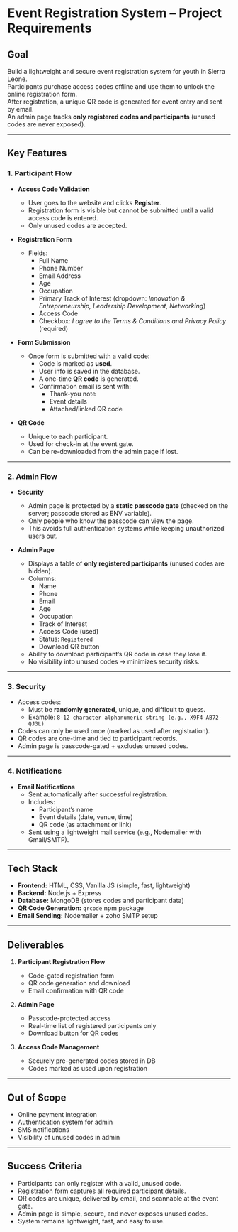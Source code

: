 # Event Registration System – Project Requirements

## Goal
Build a lightweight and secure event registration system for youth in Sierra Leone.  
Participants purchase access codes offline and use them to unlock the online registration form.  
After registration, a unique QR code is generated for event entry and sent by email.  
An admin page tracks **only registered codes and participants** (unused codes are never exposed).

---

## Key Features

### 1. Participant Flow
- **Access Code Validation**
  - User goes to the website and clicks **Register**.
  - Registration form is visible but cannot be submitted until a valid access code is entered.
  - Only unused codes are accepted.

- **Registration Form**
  - Fields:
    - Full Name  
    - Phone Number  
    - Email Address  
    - Age  
    - Occupation  
    - Primary Track of Interest (dropdown: *Innovation & Entrepreneurship, Leadership Development, Networking*)  
    - Access Code  
    - Checkbox: *I agree to the Terms & Conditions and Privacy Policy* (required)  

- **Form Submission**
  - Once form is submitted with a valid code:
    - Code is marked as **used**.
    - User info is saved in the database.
    - A one-time **QR code** is generated.
    - Confirmation email is sent with:
      - Thank-you note
      - Event details
      - Attached/linked QR code

- **QR Code**
  - Unique to each participant.
  - Used for check-in at the event gate.
  - Can be re-downloaded from the admin page if lost.

---

### 2. Admin Flow
- **Security**
  - Admin page is protected by a **static passcode gate** (checked on the server; passcode stored as ENV variable).  
  - Only people who know the passcode can view the page.  
  - This avoids full authentication systems while keeping unauthorized users out.  

- **Admin Page**
  - Displays a table of **only registered participants** (unused codes are hidden).  
  - Columns:
    - Name
    - Phone
    - Email
    - Age
    - Occupation
    - Track of Interest
    - Access Code (used)
    - Status: `Registered`
    - Download QR button
  - Ability to download participant’s QR code in case they lose it.  
  - No visibility into unused codes → minimizes security risks.

---

### 3. Security
- Access codes:
  - Must be **randomly generated**, unique, and difficult to guess.
  - Example: `8-12 character alphanumeric string (e.g., X9F4-AB72-QJ3L)`
- Codes can only be used once (marked as used after registration).
- QR codes are one-time and tied to participant records.
- Admin page is passcode-gated + excludes unused codes.

---

### 4. Notifications
- **Email Notifications**
  - Sent automatically after successful registration.
  - Includes:
    - Participant’s name
    - Event details (date, venue, time)
    - QR code (as attachment or link)
  - Sent using a lightweight mail service (e.g., Nodemailer with Gmail/SMTP).

---

## Tech Stack
- **Frontend:** HTML, CSS, Vanilla JS (simple, fast, lightweight)
- **Backend:** Node.js + Express
- **Database:** MongoDB (stores codes and participant data)
- **QR Code Generation:** `qrcode` npm package
- **Email Sending:** Nodemailer + zoho SMTP setup

---

## Deliverables
1. **Participant Registration Flow**
   - Code-gated registration form
   - QR code generation and download
   - Email confirmation with QR code

2. **Admin Page**
   - Passcode-protected access
   - Real-time list of registered participants only
   - Download button for QR codes

3. **Access Code Management**
   - Securely pre-generated codes stored in DB
   - Codes marked as used upon registration

---

## Out of Scope
- Online payment integration
- Authentication system for admin
- SMS notifications
- Visibility of unused codes in admin

---

## Success Criteria
- Participants can only register with a valid, unused code.
- Registration form captures all required participant details.
- QR codes are unique, delivered by email, and scannable at the event gate.
- Admin page is simple, secure, and never exposes unused codes.
- System remains lightweight, fast, and easy to use.
